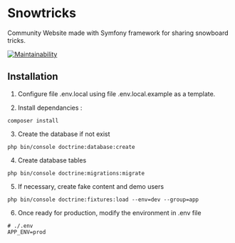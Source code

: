 # Snowtricks

Community Website made with Symfony framework for sharing snowboard tricks.

[![Maintainability](https://api.codeclimate.com/v1/badges/3ff9fec3772a81e00946/maintainability)](https://codeclimate.com/github/sjaulin/snowtricks/maintainability)

## Installation


1. Configure file .env.local using file .env.local.example as a template.

2. Install dependancies :
```
composer install
```
3. Create the database if not exist
```
php bin/console doctrine:database:create
```
4. Create database tables
```
php bin/console doctrine:migrations:migrate
```
5. If necessary, create fake content and demo users
```
php bin/console doctrine:fixtures:load --env=dev --group=app
```
6. Once ready for production, modify the environment in .env file
```
# ./.env
APP_ENV=prod
```
